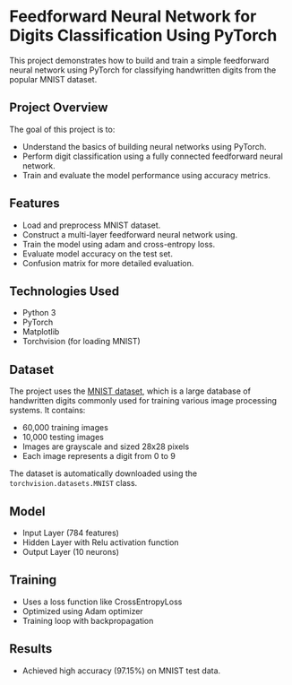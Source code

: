 # Feedforward Neural Network for Digits Classification Using PyTorch

This project demonstrates how to build and train a simple feedforward neural network using PyTorch for classifying handwritten digits from the popular MNIST dataset.

## Project Overview

The goal of this project is to:
- Understand the basics of building neural networks using PyTorch.
- Perform digit classification using a fully connected feedforward neural network.
- Train and evaluate the model performance using accuracy metrics.

## Features

- Load and preprocess MNIST dataset.
- Construct a multi-layer feedforward neural network using.
- Train the model using adam and cross-entropy loss.
- Evaluate model accuracy on the test set.
- Confusion matrix for more detailed evaluation.

## Technologies Used

- Python 3
- PyTorch
- Matplotlib
- Torchvision (for loading MNIST)

## Dataset

The project uses the [MNIST dataset](http://yann.lecun.com/exdb/mnist/), which is a large database of handwritten digits commonly used for training various image processing systems. It contains:

- 60,000 training images
- 10,000 testing images
- Images are grayscale and sized 28x28 pixels
- Each image represents a digit from 0 to 9

The dataset is automatically downloaded using the `torchvision.datasets.MNIST` class.

## Model

- Input Layer (784 features)
- Hidden Layer with Relu activation function
- Output Layer (10 neurons)

## Training
- Uses a loss function like CrossEntropyLoss
- Optimized using Adam optimizer
- Training loop with backpropagation

## Results

- Achieved high accuracy (97.15%) on MNIST test data.

